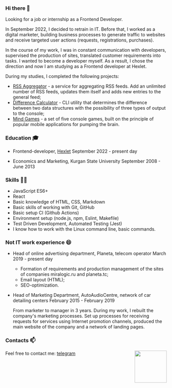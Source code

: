 ### Hi there 👋

Looking for a job or internship as a Frontend Developer.

In September 2022, I decided to retrain in IT. Before that, I worked as a digital marketer, building business processes to generate traffic to websites and receive targeted user actions (requests, registrations, purchases).

In the course of my work, I was in constant communication with developers, supervised the production of sites, translated customer requirements into tasks. I wanted to become a developer myself. As a result, I chose the direction and now I am studying as a Frontend developer at Hexlet.

During my studies, I completed the following projects:
- [RSS Aggregator](https://github.com/domingi/rss-aggregator) - a service for aggregating RSS feeds. Add an unlimited number of RSS feeds, updates them itself and adds new entries to the general feed;
- [Difference Calculator](https://github.com/domingi/frontend-project-46) - CLI utility that determines the difference between two data structures with the possibility of three types of output to the console;
- [Mind Games](https://github.com/domingi/frontend-project-44) - a set of five console games, built on the principle of popular mobile applications for pumping the brain.

### Education 🎓

- Frontend-developer, [Hexlet](https://ru.hexlet.io/pages/about)
  September 2022 - present day

- Economics and Marketing, Kurgan State University
  September 2008 - June 2013

### Skills 👨‍💻

- JavaScript ES6+
- React
- Basic knowledge of HTML, CSS, Markdown
- Basic skills of working with Git, GitHub
- Basic setup CI (Github Actions)
- Environment setup (node.js, npm, Eslint, Makefile)
- Test Driven Development, Automated Testing (Jest)
- I know how to work with the Linux command line, basic commands.

### Not IT work experience 😄

- Head of online advertising department, Planeta, telecom operator
  March 2019 - present day
  - Formation of requirements and production management of the sites of companies miralogic.ru and planeta.tc;
  - Email layout (HTML);
  - SEO-optimization.

- Head of Marketing Department, AutoAudioCentre, network of car detailing centers
  February 2015 - February 2019
  
  From marketer to manager in 3 years.
  During my work, I rebuilt the company's marketing processes. Set up processes for receiving requests for services using Internet promotion channels, produced the   main website of the company and a network of landing pages.

### Contacts 📫 

<img align='right' width='100' src='https://media.giphy.com/media/bcKmIWkUMCjVm/giphy.gif'>

Feel free to contact me:
[telegram](https://t.me/stanisgri)
